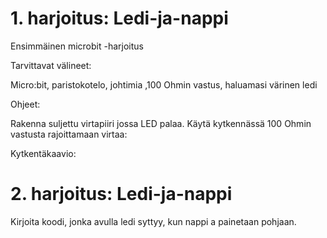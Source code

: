 # 1. harjoitus: Ledi-ja-nappi
Ensimmäinen microbit -harjoitus

Tarvittavat välineet:

Micro:bit, paristokotelo, johtimia ,100 Ohmin vastus, haluamasi värinen ledi

Ohjeet:

Rakenna suljettu virtapiiri jossa LED palaa. Käytä kytkennässä 100 Ohmin vastusta rajoittamaan virtaa:

Kytkentäkaavio:



# 2. harjoitus: Ledi-ja-nappi

Kirjoita koodi, jonka avulla ledi syttyy, kun nappi a painetaan pohjaan.

